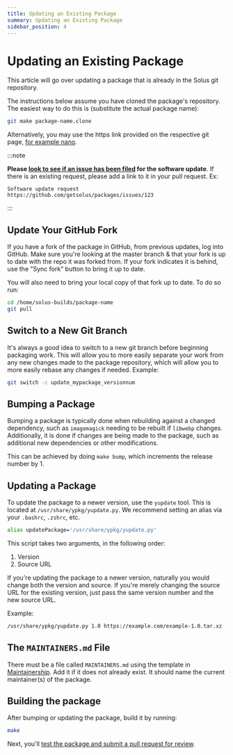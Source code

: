 ```yaml
---
title: Updating an Existing Package
summary: Updating an Existing Package
sidebar_position: 4
---
```


# Updating an Existing Package

This article will go over updating a package that is already in the Solus git repository.

The instructions below assume you have cloned the package's repository. The easiest way to do this is (substitute the actual package name):

```bash
git make package-name.clone
```

Alternatively, you may use the https link provided on the respective git page, [for example nano](https://github.com/solus-packages/nano).


:::note

**Please [look to see if an issue has been filed](https://github.com/getsolus/packages/issues?q=label%3A%22Package+Request%22) for the software update**.
If there is an existing request, please add a link to it in your pull request. Ex:

```
Software update request https://github.com/getsolus/packages/issues/123
```

:::

## Update Your GitHub Fork

If you have a fork of the package in GitHub, from previous updates, log into GitHub. Make sure you're looking at the master branch & that your fork is up to date with the repo it was forked from. If your fork indicates it is behind, use the "Sync fork" button to bring it up to date.

You will also need to bring your local copy of that fork up to date. To do so run:

```bash
cd /home/solus-builds/package-name
git pull
```

## Switch to a New Git Branch

It's always a good idea to switch to a new git branch before beginning packaging work. This will allow you to more easily separate your work from any new changes made to the package repository, which will allow you to more easily rebase any changes if needed.
Example:

```bash
git switch -c update_mypackage_versionnum
```

## Bumping a Package

Bumping a package is typically done when rebuilding against a changed dependency, such as `imagemagick` needing to be rebuilt if `libwebp` changes. Additionally, it is done if changes are being made to the package, such as additional new dependencies or other modifications.

This can be achieved by doing `make bump`, which increments the release number by 1.

## Updating a Package

To update the package to a newer version, use the `yupdate` tool. This is located at `/usr/share/ypkg/yupdate.py`. We recommend setting an alias via your `.bashrc`, `.zshrc`, etc.

```bash
alias updatePackage='/usr/share/ypkg/yupdate.py'
```

This script takes two arguments, in the following order:

1. Version
2. Source URL

If you're updating the package to a newer version, naturally you would change both the version and source. If you're merely changing the source URL for the existing version, just pass the same version number and the new source URL.

Example:

```bash
/usr/share/ypkg/yupdate.py 1.0 https://example.com/example-1.0.tar.xz
```

## The `MAINTAINERS.md` File

There must be a file called `MAINTAINERS.md` using the template in [Maintainership](procedures/maintainership.md). Add it if it does not already exist. It should name the current maintainer(s) of the package.

## Building the package

After bumping or updating the package, build it by running:

```bash
make
```

Next, you'll [test the package and submit a pull request for review](submitting-a-package.md).